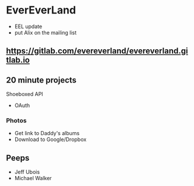 # EverEverLand


*  EEL update
* put Alix on the mailing list



## https://gitlab.com/evereverland/evereverland.gitlab.io 


## 20 minute projects

Shoeboxed API

* OAuth

### Photos

* Get link to Daddy's albums
* Download to Google/Dropbox

## Peeps

* Jeff Ubois
* Michael Walker 

